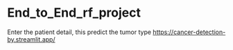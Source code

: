 # End_to_End_rf_project

Enter the patient detail, this predict the tumor type
https://cancer-detection-by.streamlit.app/
